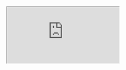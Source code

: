 <iframe src="" style="width: 500px; height: 130px; border: 0px">
</iframe>
<iframe src="https://f56678e68fc9.ngrok.io/#/notebook/2FBV8R4MG/paragraph/paragraph_1592866753420_-736481501?asIframe">
</iframe>
